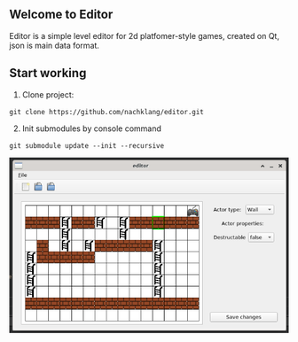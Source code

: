 ## Welcome to Editor

Editor is a simple level editor for 2d platfomer-style games, created on Qt, json is main data format.

## Start working
1) Clone project:
```
git clone https://github.com/nachklang/editor.git
```
2) Init submodules by console command
```
git submodule update --init --recursive
```

![Alt text](editor.png?raw=true "Editor screnshot")
